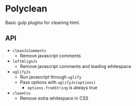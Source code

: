 # Polyclean

Basic gulp plugins for cleaning html.

## API

- `cleanJsComments`
    - Remove javascript comments
- `leftAlignJs`
    - Remove javascript comments and leading whitespace
- `uglifyJs`
    - Run javascript through `uglify`
    - Pass options with `uglifyJs(options)`
      - `options.fromString` is always true
- `cleanCss`
    - Remove extra whitespace in CSS
